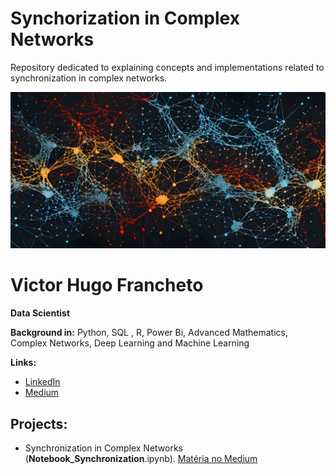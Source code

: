 # Synchorization in Complex Networks
Repository dedicated to explaining concepts and implementations related to synchronization in complex networks.

<p align="center">
  <img src="https://github.com/VictorFrancheto/Synchronization_Complex_Networks/blob/main/network.jpg">
</p>

# Victor Hugo Francheto
**Data Scientist**

**Background in:** Python, SQL , R, Power Bi, Advanced Mathematics, Complex Networks, Deep Learning and Machine Learning

**Links:**
* [LinkedIn](https://www.linkedin.com/in/victor-hugo-francheto-a600501a1/)
* [Medium](https://medium.com/@victor.h.f.francheto)


## Projects:
* Synchronization in Complex Networks (__Notebook_Synchronization__.ipynb). [Matéria no Medium](https://medium.com/@victor.h.f.francheto/synchronization-in-complex-networks-17e4380432ce)
  
